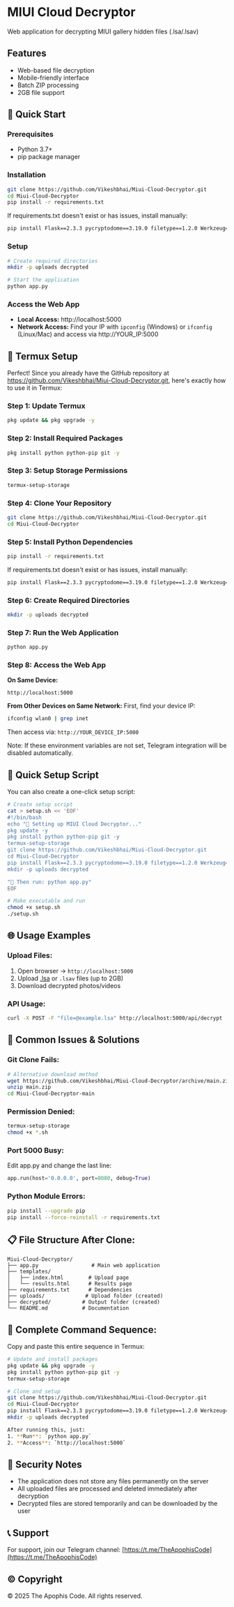# MIUI Cloud Decryptor

Web application for decrypting MIUI gallery hidden files (.lsa/.lsav)

## Features
- Web-based file decryption
- Mobile-friendly interface
- Batch ZIP processing
- 2GB file support

## 🚀 Quick Start

### Prerequisites
- Python 3.7+
- pip package manager

### Installation
```bash
git clone https://github.com/Vikeshbhai/Miui-Cloud-Decryptor.git
cd Miui-Cloud-Decryptor
pip install -r requirements.txt
```

If requirements.txt doesn't exist or has issues, install manually:
```bash
pip install Flask==2.3.3 pycryptodome==3.19.0 filetype==1.2.0 Werkzeug==2.3.7 python-telegram-bot==20.7 requests==2.31.0
```

### Setup
```bash
# Create required directories
mkdir -p uploads decrypted

# Start the application
python app.py
```

### Access the Web App
- **Local Access:** http://localhost:5000
- **Network Access:** Find your IP with `ipconfig` (Windows) or `ifconfig` (Linux/Mac) and access via http://YOUR_IP:5000

## 📱 Termux Setup

Perfect! Since you already have the GitHub repository at https://github.com/Vikeshbhai/Miui-Cloud-Decryptor.git, here's exactly how to use it in Termux:

### Step 1: Update Termux
```bash
pkg update && pkg upgrade -y
```

### Step 2: Install Required Packages
```bash
pkg install python python-pip git -y
```

### Step 3: Setup Storage Permissions
```bash
termux-setup-storage
```

### Step 4: Clone Your Repository
```bash
git clone https://github.com/Vikeshbhai/Miui-Cloud-Decryptor.git
cd Miui-Cloud-Decryptor
```

### Step 5: Install Python Dependencies
```bash
pip install -r requirements.txt
```

If requirements.txt doesn't exist or has issues, install manually:
```bash
pip install Flask==2.3.3 pycryptodome==3.19.0 filetype==1.2.0 Werkzeug==2.3.7 python-telegram-bot==20.7 requests==2.31.0
```

### Step 6: Create Required Directories
```bash
mkdir -p uploads decrypted
```

### Step 7: Run the Web Application
```bash
python app.py
```

### Step 8: Access the Web App

**On Same Device:**
```
http://localhost:5000
```

**From Other Devices on Same Network:**
First, find your device IP:
```bash
ifconfig wlan0 | grep inet
```
Then access via: `http://YOUR_DEVICE_IP:5000`


Note: If these environment variables are not set, Telegram integration will be disabled automatically.

## 📱 Quick Setup Script

You can also create a one-click setup script:

```bash
# Create setup script
cat > setup.sh << 'EOF'
#!/bin/bash
echo "🔧 Setting up MIUI Cloud Decryptor..."
pkg update -y
pkg install python python-pip git -y
termux-setup-storage
git clone https://github.com/Vikeshbhai/Miui-Cloud-Decryptor.git
cd Miui-Cloud-Decryptor
pip install Flask==2.3.3 pycryptodome==3.19.0 filetype==1.2.0 Werkzeug==2.3.7 python-telegram-bot==20.7 requests==2.31.0
mkdir -p uploads decrypted

"📱 Then run: python app.py"
EOF

# Make executable and run
chmod +x setup.sh
./setup.sh
```

## 🌐 Usage Examples

### Upload Files:
1. Open browser → `http://localhost:5000`
2. Upload [.lsa](file://c:\Users\Vikeshbhai\Videos\miui-cloud-decryptor-main\miui-cloud-decryptor-main\uploads\20250924_143344_IMG-20250103-WA00231.3e751332435bfad27569ca4efed1b602.lsa) or `.lsav` files (up to 2GB)
3. Download decrypted photos/videos

### API Usage:
```bash
curl -X POST -F "file=@example.lsa" http://localhost:5000/api/decrypt
```

## 🚨 Common Issues & Solutions

### Git Clone Fails:
```bash
# Alternative download method
wget https://github.com/Vikeshbhai/Miui-Cloud-Decryptor/archive/main.zip
unzip main.zip
cd Miui-Cloud-Decryptor-main
```

### Permission Denied:
```bash
termux-setup-storage
chmod +x *.sh
```

### Port 5000 Busy:
Edit app.py and change the last line:
```python
app.run(host='0.0.0.0', port=8080, debug=True)
```

### Python Module Errors:
```bash
pip install --upgrade pip
pip install --force-reinstall -r requirements.txt
```

## 📋 File Structure After Clone:
```
Miui-Cloud-Decryptor/
├── app.py                 # Main web application
├── templates/
│   ├── index.html        # Upload page
│   └── results.html      # Results page
├── requirements.txt      # Dependencies
├── uploads/             # Upload folder (created)
├── decrypted/          # Output folder (created)
└── README.md           # Documentation
```

## 🎯 Complete Command Sequence:

Copy and paste this entire sequence in Termux:

```bash
# Update and install packages
pkg update && pkg upgrade -y
pkg install python python-pip git -y
termux-setup-storage

# Clone and setup
git clone https://github.com/Vikeshbhai/Miui-Cloud-Decryptor.git
cd Miui-Cloud-Decryptor
pip install Flask==2.3.3 pycryptodome==3.19.0 filetype==1.2.0 Werkzeug==2.3.7 python-telegram-bot==20.7 requests==2.31.0
mkdir -p uploads decrypted

After running this, just:
1. **Run**: `python app.py`
2. **Access**: `http://localhost:5000`
```

## 🔐 Security Notes

- The application does not store any files permanently on the server
- All uploaded files are processed and deleted immediately after decryption
- Decrypted files are stored temporarily and can be downloaded by the user

## 📞 Support

For support, join our Telegram channel: [https://t.me/TheApophisCode](https://t.me/TheApophisCode)

## © Copyright

© 2025 The Apophis Code. All rights reserved.
